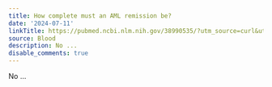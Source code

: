 ```yaml
---
title: How complete must an AML remission be?
date: '2024-07-11'
linkTitle: https://pubmed.ncbi.nlm.nih.gov/38990535/?utm_source=curl&utm_medium=rss&utm_campaign=journals&utm_content=7603509&fc=None&ff=20240711181424&v=2.18.0.post9+e462414
source: Blood
description: No ...
disable_comments: true
---
```

No ...